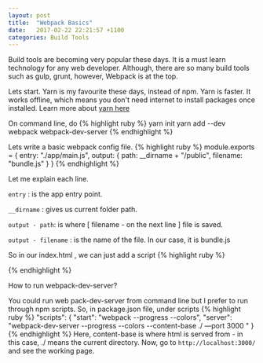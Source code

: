 ```yaml
---
layout: post
title:  "Webpack Basics"
date:   2017-02-22 22:21:57 +1100
categories: Build Tools
---
```


Build tools are becoming very popular these days. It is a must learn technology for
any web developer. Although, there are so many build tools such as gulp, grunt,
however, Webpack is at the top.

Lets start.
Yarn is my favourite these days, instead of npm. Yarn is faster. It works offline,
which means you don't need internet to install packages once installed.
Learn more about [yarn here]

On command line, do
{% highlight ruby %}
yarn init
yarn add --dev webpack webpack-dev-server
{% endhighlight %}

Lets write a basic webpack config file.
{% highlight ruby %}
module.exports = {
  entry:  "./app/main.js",
  output: {
    path: __dirname + "/public",
    filename: "bundle.js"
  }
}
{% endhighlight %}

Let me explain each line.

`entry` : is the app entry point.

`__dirname` : gives us current folder path.

`output - path`: is where [ filename - on the next line ] file is saved.

`output - filename` : is the name of the file. In our case, it is bundle.js

So in our index.html , we can just add a script
{% highlight ruby %}
<script type="text/javascript" src="bundle.js"></script>
{% endhighlight %}

How to run webpack-dev-server?

You could run web pack-dev-server from command line but I prefer to run through npm scripts.
So, in package.json file, under scripts
{% highlight ruby %}
"scripts": {
  "start": "webpack --progress --colors",
  "server": "webpack-dev-server --progress --colors  --content-base ./ —port 3000 "
}
{% endhighlight %}
Here, content-base is where html is served from - in this case, ./ means the current directory.
Now, go to `http://localhost:3000/` and see the working page.


[yarn here]: https://yarnpkg.com/en/
